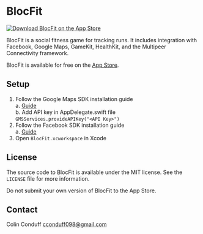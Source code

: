 # BlocFit

[![Download BlocFit on the App Store](http://linkmaker.itunes.apple.com/images/badges/en-us/badge_appstore-lrg.svg)](https://itunes.apple.com/ca/app/blocfit/id1175156670)

BlocFit is a social fitness game for tracking runs.  It includes integration with Facebook, Google Maps, GameKit, HealthKit, and the Multipeer Connectivity framework.  

BlocFit is available for free on the [App Store](https://itunes.apple.com/ca/app/blocfit/id1175156670).


## Setup

1. Follow the Google Maps SDK installation guide  
  a. [Guide](https://developers.google.com/maps/documentation/ios-sdk/start)  
  b. Add API key in AppDelegate.swift file  
  `GMSServices.provideAPIKey("<API Key>")`  
2. Follow the Facebook SDK installation guide  
  a. [Guide](https://developers.facebook.com/docs/ios/getting-started/)  
3. Open `BlocFit.xcworkspace` in Xcode  

## License

The source code to BlocFit is available under the MIT license. See the `LICENSE` file for more information.

Do not submit your own version of BlocFit to the App Store.


## Contact

Colin Conduff 
cconduff098@gmail.com
